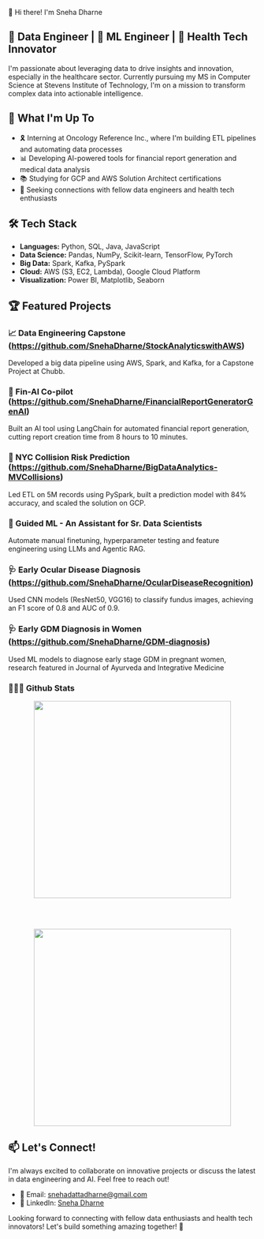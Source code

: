 👋 Hi there! I'm Sneha Dharne

## 🚀 Data Engineer | 🧠 ML Engineer | 🏥 Health Tech Innovator
I'm passionate about leveraging data to drive insights and innovation, especially in the healthcare sector. Currently pursuing my MS in Computer Science at Stevens Institute of Technology, I'm on a mission to transform complex data into actionable intelligence.

## 🔬 What I'm Up To

- 🎗️ Interning at Oncology Reference Inc., where I'm building ETL pipelines and automating data processes
- 📊 Developing AI-powered tools for financial report generation and medical data analysis
- 📚 Studying for GCP and AWS Solution Architect certifications
- 🤝 Seeking connections with fellow data engineers and health tech enthusiasts

## 🛠️ Tech Stack

- **Languages:** Python, SQL, Java, JavaScript
- **Data Science:** Pandas, NumPy, Scikit-learn, TensorFlow, PyTorch
- **Big Data:** Spark, Kafka, PySpark
- **Cloud:** AWS (S3, EC2, Lambda), Google Cloud Platform
- **Visualization:** Power BI, Matplotlib, Seaborn

## 🏆 Featured Projects

### 📈 Data Engineering Capstone (https://github.com/SnehaDharne/StockAnalyticswithAWS)
Developed a big data pipeline using AWS, Spark, and Kafka, for a Capstone Project at Chubb. 

### 🤖 Fin-AI Co-pilot (https://github.com/SnehaDharne/FinancialReportGeneratorGenAI)
Built an AI tool using LangChain for automated financial report generation, cutting report creation time from 8 hours to 10 minutes.

### 🚗 NYC Collision Risk Prediction (https://github.com/SnehaDharne/BigDataAnalytics-MVCollisions)
Led ETL on 5M records using PySpark, built a prediction model with 84% accuracy, and scaled the solution on GCP.

### 🤖 Guided ML - An Assistant for Sr. Data Scientists 
Automate manual finetuning, hyperparameter testing and feature engineering using LLMs and Agentic RAG. 

### 🩺 Early Ocular Disease Diagnosis (https://github.com/SnehaDharne/OcularDiseaseRecognition)
Used CNN models (ResNet50, VGG16) to classify fundus images, achieving an F1 score of 0.8 and AUC of 0.9.

### 🩺 Early GDM Diagnosis in Women (https://github.com/SnehaDharne/GDM-diagnosis)
Used ML models to diagnose early stage GDM in pregnant women, research featured in Journal of Ayurveda and Integrative Medicine


### 👩🏻‍💻 Github Stats

<div align="center">
  <img src="https://leetcard.jacoblin.cool/snehadharne?ext=heatmap" height="400"/>
</div>

<br><br>
<div align="center">
  <img src="https://leetcode-badge-showcase.vercel.app/api?username=SnehaDharne&theme=dark&border=no-border&animated=false" height="400"/>
</div>

## 📫 Let's Connect!

I'm always excited to collaborate on innovative projects or discuss the latest in data engineering and AI. Feel free to reach out!

- 📧 Email: snehadattadharne@gmail.com
- 🔗 LinkedIn: [Sneha Dharne](https://www.linkedin.com/in/snehadharne)

Looking forward to connecting with fellow data enthusiasts and health tech innovators! Let's build something amazing together! 🚀

